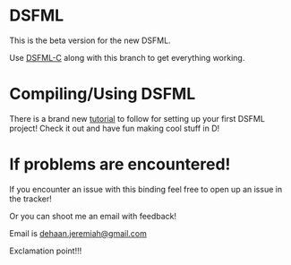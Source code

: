 DSFML
=====

This is the beta version for the new DSFML.

Use [DSFML-C](https://github.com/Jebbs/DSFML-C) along with this branch to get everything working.


Compiling/Using DSFML
===
There is a brand new [tutorial](https://github.com/Jebbs/DSFML/wiki/Building-The-Library-And-Your-First-DSFML-Program) to follow for setting up your first DSFML project! Check it out and have fun making cool stuff in D!


If problems are encountered!
===
If you encounter an issue with this binding feel free to open up an issue in the tracker!

Or you can shoot me an email with feedback!

Email is <dehaan.jeremiah@gmail.com>

Exclamation point!!!
